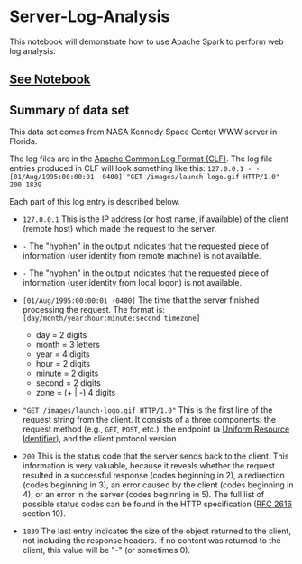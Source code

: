 # Server-Log-Analysis
This notebook will demonstrate how to use Apache Spark to perform web log analysis.

## [See Notebook](http://nbviewer.jupyter.org/github/ArthurLu/Server-Log-Analysis/blob/master/PySpark%20-%20Server%20Log%20Analysis.ipynb)

## Summary of data set
This data set comes from NASA Kennedy Space Center WWW server in Florida.

The log files are in the [Apache Common Log Format (CLF)](http://httpd.apache.org/docs/1.3/logs.html#common). The log file entries produced in CLF will look something like this:
`127.0.0.1 - - [01/Aug/1995:00:00:01 -0400] "GET /images/launch-logo.gif HTTP/1.0" 200 1839`

Each part of this log entry is described below.
* `127.0.0.1`
This is the IP address (or host name, if available) of the client (remote host) which made the request to the server.
 
* `-`
The "hyphen" in the output indicates that the requested piece of information (user identity from remote machine) is not available.
 
* `-`
The "hyphen" in the output indicates that the requested piece of information (user identity from local logon) is not available.
 
* `[01/Aug/1995:00:00:01 -0400]`
The time that the server finished processing the request. The format is:
`[day/month/year:hour:minute:second timezone]`
  * day = 2 digits
  * month = 3 letters
  * year = 4 digits
  * hour = 2 digits
  * minute = 2 digits
  * second = 2 digits
  * zone = (\+ | \-) 4 digits
 
* `"GET /images/launch-logo.gif HTTP/1.0"`
This is the first line of the request string from the client. It consists of a three components: the request method (e.g., `GET`, `POST`, etc.), the endpoint (a [Uniform Resource Identifier](http://en.wikipedia.org/wiki/Uniform_resource_identifier)), and the client protocol version.
 
* `200`
This is the status code that the server sends back to the client. This information is very valuable, because it reveals whether the request resulted in a successful response (codes beginning in 2), a redirection (codes beginning in 3), an error caused by the client (codes beginning in 4), or an error in the server (codes beginning in 5). The full list of possible status codes can be found in the HTTP specification ([RFC 2616](https://www.ietf.org/rfc/rfc2616.txt) section 10).
 
* `1839`
The last entry indicates the size of the object returned to the client, not including the response headers. If no content was returned to the client, this value will be "-" (or sometimes 0).
